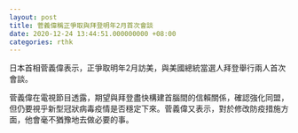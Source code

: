 ```yaml
---
layout: post
title: 菅義偉稱正爭取與拜登明年2月首次會談
date: 2020-12-24 13:44:51.000000000 +08:00
categories: rthk
---
```


日本首相菅義偉表示，正爭取明年2月訪美，與美國總統當選人拜登舉行兩人首次會談。

菅義偉在電視節目透露，期望與拜登盡快構建首腦間的信賴關係，確認強化同盟，但仍要視乎新型冠狀病毒疫情是否穩定下來。菅義偉又表示，對於修改防疫措施方面，他會毫不猶豫地去做必要的事。
